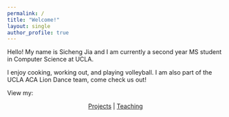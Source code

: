 ```yaml
---
permalink: /
title: "Welcome!"
layout: single
author_profile: true
---
```


Hello! My name is Sicheng Jia and I am currently a second year MS student in Computer Science at UCLA.

I enjoy cooking, working out, and playing volleyball. I am also part of the UCLA ACA Lion Dance team, come check us out!

View my:

<div align="center">

[Projects](https://jsicheng.github.io/projects/) | [Teaching](https://jsicheng.github.io/teaching/)

</div>